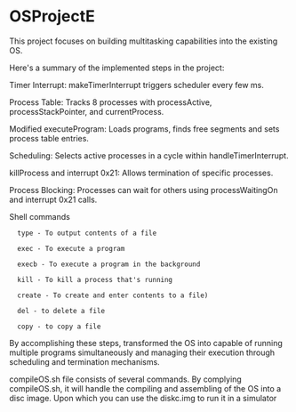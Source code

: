 # OSProjectE
This project focuses on building multitasking capabilities into the existing  OS. 

Here's a summary of the implemented steps in the project:

Timer Interrupt: makeTimerInterrupt triggers scheduler every few ms.

Process Table: Tracks 8 processes with processActive, processStackPointer, and currentProcess.

Modified executeProgram: Loads programs, finds free segments and sets process table entries.

Scheduling: Selects active processes in a cycle within handleTimerInterrupt.

killProcess and interrupt 0x21: Allows termination of specific processes.

Process Blocking: Processes can wait for others using processWaitingOn and interrupt 0x21 calls.

Shell commands
		
	  type - To output contents of a file
		
	  exec - To execute a program
		
	  execb - To execute a program in the background
		
	  kill - To kill a process that's running
		
	  create - To create and enter contents to a file)
		
	  del - to delete a file
		
	  copy - to copy a file

By accomplishing these steps,  transformed the OS into capable of running multiple programs simultaneously and managing their execution through scheduling and termination mechanisms.

compileOS.sh file consists of several commands. By complying compileOS.sh, it will handle the compiling and assembling of the OS into a disc image. Upon which you can use the diskc.img to run it in a simulator

